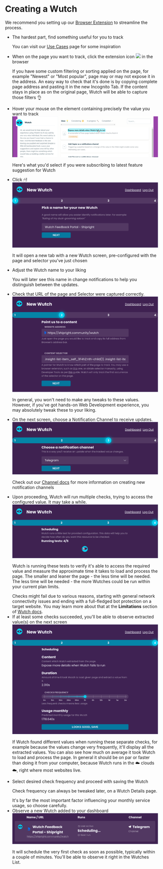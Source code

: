 # Creating a Wutch

We recommend you setting up our [Browser Extension](https://wutch.net/docs/chrome-extension) to streamline the process.

- The hardest part, find something useful for you to track
  <p className="description">You can visit our <a href="https://wutch.net/use-cases">Use Cases</a> page for some inspiration</p>
- When on the page you want to track, click the extension icon <img src="https://wutch.net/logo.png" width="16" className="inline" /> in the browser
  <p className="description">If you have some custom filtering or sorting applied on the page, for example "Newest" or "Most popular", page may or may not expose it in the address. An easy way to check that it's done is by copying complete page address and pasting it in the new Incognito Tab. If the content stays in place as on the original page, Wutch will be able to capture those filters 👌</p>
- Hover your mouse on the element containing precisely the value you want to track
  <img src="/images/docs/extension-hover.png" />
  <p className="description text-center">Here's what you'd select if you were subscribing to latest feature suggestion for Wutch</p>
- Click 🖱!
  <img src="/images/docs/new-wutch.png" />
  <p className="description text-center">It will open a new tab with a new Wutch screen, pre-configured with the page and selector you've just chosen</p>
- Adjust the Wutch name to your liking
  <p className="description">You will later see this name in change notifications to help you distinguish between the updates.</p>
- Check that URL of the page and Selector were captured correctly.
  <img src="/images/docs/wutch-config.png" />
  <p className="description text-center">In general, you won't need to make any tweaks to these values. However, if you've got hands-on Web Development experience, you may absolutely tweak these to your liking.</p>
- On the next screen, choose a Notification Channel to receive updates.
  <img src="/images/docs/wutch-channel.png" />
  <p className="description text-center">Check out our <a href="https://wutch.net/docs/basic-features/channels">Channel docs</a> for more information on creating new notification channels</p>
- Upon proceeding, Wutch will run multiple checks, trying to access the configured value. It may take a while.
  <img src="/images/docs/wutch-checks.png" />
  <p className="description">Wutch is running these tests to verify it's able to access the required value and measure the approximate time it takes to load and process the page. The smaller and leaner the page - the less time will be needed. The less time will be needed - the more Wutches could be run within your current plan limits.</p>
  <div className="pane-info">
    Checks might fail due to various reasons, starting with general network connectivity issues and ending with a full-fledged bot protection on a target website. You may learn more about that at the <b>Limitations</b> section of <a href="http://localhost:3000/docs/basic-features/wutches">Wutch docs</a>.
  </div>
- If at least some checks succeeded, you'll be able to observe extracted value(s) on the next screen
  <img src="/images/docs/wutch-scheduling.png" />
  <p className="description">If Wutch found different values when running these separate checks, for example because the values change very frequently, it'll display all the extracted values. You can also see how much on average it took Wutch to load and process the page. In general it should be on par or faster than doing it from your computer, because Wutch runs in the ☁️ clouds ☁️, right where most websites live.</p>
- Select desired check frequency and proceed with saving the Wutch
  <p className="description">Check frequency can always be tweaked later, on a Wutch Details page.</p>
  <div className="pane-info">It's by far the most important factor influencing your monthly service usage, so choose carefully.</div>
- Observe a new Wutch added to your dashboard
  <img src="/images/docs/wutch-added.png" />
  <p className="description">It will schedule the very first check as soon as possible, typically within a couple of minutes. You'll be able to observe it right in the Wutches List.</p>
